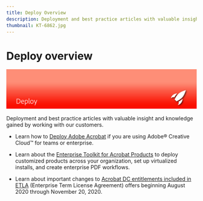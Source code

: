 ```yaml
---
title: Deploy Overview
description: Deployment and best practice articles with valuable insight and knowledge gained by working with our customers
thumbnail: KT-6862.jpg
---
```


# Deploy overview

![Acrobat Deployment Image](../assets/Hero-Deploy.png)

Deployment and best practice articles with valuable insight and knowledge gained by working with our customers.

* Learn how to [Deploy Adobe Acrobat](https://helpx.adobe.com/enterprise/using/deploying-acrobat.html) if you are using Adobe® Creative Cloud™ for teams or enterprise.

* Learn about the [Enterprise Toolkit for Acrobat Products](https://www.adobe.com/devnet-docs/acrobatetk/index.html) to deploy customized products across your organization, set up virtualized installs, and create enterprise PDF workflows.

* Learn about important changes to [Acrobat DC entitlements included in ETLA](signentitlementchanges.md) (Enterprise Term License Agreement) offers beginning August 2020 through November 20, 2020.